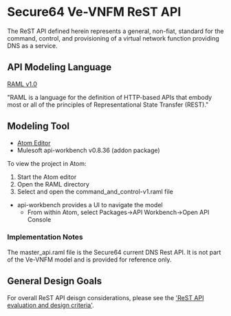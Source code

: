 # Secure64 Ve-VNFM ReST API

The ReST API defined herein represents a general, non-fiat, standard
for the command, control, and provisioning of a virtual network
function providing DNS as a service.

## API Modeling Language

[RAML v1.0](https://github.com/raml-org/raml-spec/blob/master/versions/raml-10/raml-10.md)

"RAML is a language for the definition of HTTP-based APIs that embody
most or all of the principles of Representational State Transfer
(REST)."

## Modeling Tool

- [Atom Editor](https://atom.io/)
- Mulesoft api-workbench v0.8.36 (addon package)

To view the project in Atom:

1. Start the Atom editor
2. Open the RAML directory
3. Select and open the command_and_control-v1.raml file

* api-workbench provides a UI to navigate the model
  * From within Atom, select Packages->API Workbench->Open API Console

### Implementation Notes

The master_api.raml file is the Secure64 current DNS Rest API. It is
not part of the Ve-VNFM model and is provided for reference only.

## General Design Goals

For overall ReST API deisgn considerations, please see the ['ReST API
evaluation and design
criteria'](docs/rest-api-eval-design-criteria.md).
